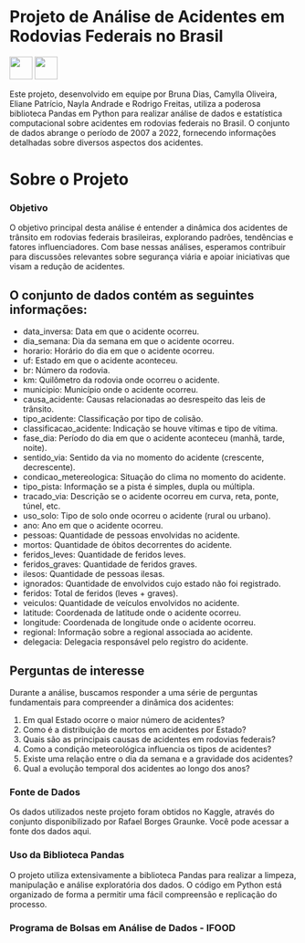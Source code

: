 # Projeto de Análise de Acidentes em Rodovias Federais no Brasil 
<img src="https://cdn.jsdelivr.net/gh/devicons/devicon/icons/python/python-original.svg" width="40" height="40" /> <img src="https://cdn.jsdelivr.net/gh/devicons/devicon/icons/pandas/pandas-original-wordmark.svg" width="40" height="40"/>
          
Este projeto, desenvolvido em equipe por Bruna Dias, Camylla Oliveira, Eliane Patrício, Nayla Andrade e Rodrigo Freitas, utiliza a poderosa biblioteca Pandas em Python para realizar análise de dados e estatística computacional sobre acidentes em rodovias federais no Brasil. O conjunto de dados abrange o período de 2007 a 2022, fornecendo informações detalhadas sobre diversos aspectos dos acidentes.

# Sobre o Projeto
### Objetivo
O objetivo principal desta análise é entender a dinâmica dos acidentes de trânsito em rodovias federais brasileiras, explorando padrões, tendências e fatores influenciadores. Com base nessas análises, esperamos contribuir para discussões relevantes sobre segurança viária e apoiar iniciativas que visam a redução de acidentes.

## O conjunto de dados contém as seguintes informações:

* data_inversa: Data em que o acidente ocorreu.
* dia_semana: Dia da semana em que o acidente ocorreu.
* horario: Horário do dia em que o acidente ocorreu.
* uf: Estado em que o acidente aconteceu.
* br: Número da rodovia.
* km: Quilômetro da rodovia onde ocorreu o acidente.
* municipio: Município onde o acidente ocorreu.
* causa_acidente: Causas relacionadas ao desrespeito das leis de trânsito.
* tipo_acidente: Classificação por tipo de colisão.
* classificacao_acidente: Indicação se houve vítimas e tipo de vítima.
* fase_dia: Período do dia em que o acidente aconteceu (manhã, tarde, noite).
* sentido_via: Sentido da via no momento do acidente (crescente, decrescente).
* condicao_metereologica: Situação do clima no momento do acidente.
* tipo_pista: Informação se a pista é simples, dupla ou múltipla.
* tracado_via: Descrição se o acidente ocorreu em curva, reta, ponte, túnel, etc.
* uso_solo: Tipo de solo onde ocorreu o acidente (rural ou urbano).
* ano: Ano em que o acidente ocorreu.
* pessoas: Quantidade de pessoas envolvidas no acidente.
* mortos: Quantidade de óbitos decorrentes do acidente.
* feridos_leves: Quantidade de feridos leves.
* feridos_graves: Quantidade de feridos graves.
* ilesos: Quantidade de pessoas ilesas.
* ignorados: Quantidade de envolvidos cujo estado não foi registrado.
* feridos: Total de feridos (leves + graves).
* veiculos: Quantidade de veículos envolvidos no acidente.
* latitude: Coordenada de latitude onde o acidente ocorreu.
* longitude: Coordenada de longitude onde o acidente ocorreu.
* regional: Informação sobre a regional associada ao acidente.
* delegacia: Delegacia responsável pelo registro do acidente. <br>

## Perguntas de interesse
Durante a análise, buscamos responder a uma série de perguntas fundamentais para compreender a dinâmica dos acidentes:

1. Em qual Estado ocorre o maior número de acidentes?
2. Como é a distribuição de mortos em acidentes por Estado?
3. Quais são as principais causas de acidentes em rodovias federais?
4. Como a condição meteorológica influencia os tipos de acidentes?
5. Existe uma relação entre o dia da semana e a gravidade dos acidentes?
6. Qual a evolução temporal dos acidentes ao longo dos anos?

### Fonte de Dados
Os dados utilizados neste projeto foram obtidos no Kaggle, através do conjunto disponibilizado por Rafael Borges Graunke. Você pode acessar a fonte dos dados aqui.

### Uso da Biblioteca Pandas
O projeto utiliza extensivamente a biblioteca Pandas para realizar a limpeza, manipulação e análise exploratória dos dados. O código em Python está organizado de forma a permitir uma fácil compreensão e replicação do processo.

### Programa de Bolsas em Análise de Dados - IFOOD
